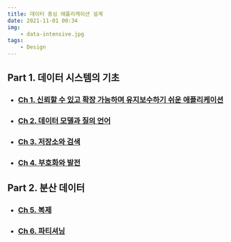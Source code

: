 ```yaml
---
title: 데이터 중심 애플리케이션 설계
date: 2021-11-01 00:34
img:
    - data-intensive.jpg
tags: 
    - Design 
---
```


## Part 1. 데이터 시스템의 기초
- ### [Ch 1. 신뢰할 수 있고 확장 가능하며 유지보수하기 쉬운 애플리케이션](ch1.html)
- ### [Ch 2. 데이터 모델과 질의 언어](ch2.html)
- ### [Ch 3. 저장소와 검색](ch3.html)
- ### [Ch 4. 부호화와 발전](ch4.html)

## Part 2. 분산 데이터 
- ### [Ch 5. 복제](ch5.html)
- ### [Ch 6. 파티셔닝](ch6.html)

